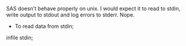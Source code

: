 SAS doesn't behave properly on unix. I would expect it to read to stdin, write output to stdout and log errors to stderr. Nope.

* To read data from stdin;

infile stdin;

